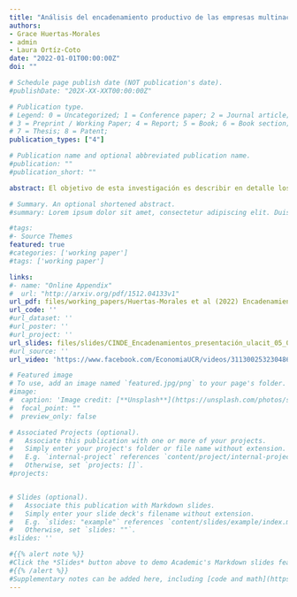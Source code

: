 ```yaml
---
title: "Análisis del encadenamiento productivo de las empresas multinacionales atraídas por CINDE a Costa Rica"
authors:
- Grace Huertas-Morales
- admin
- Laura Ortíz-Coto
date: "2022-01-01T00:00:00Z"
doi: ""

# Schedule page publish date (NOT publication's date).
#publishDate: "202X-XX-XXT00:00:00Z"

# Publication type.
# Legend: 0 = Uncategorized; 1 = Conference paper; 2 = Journal article;
# 3 = Preprint / Working Paper; 4 = Report; 5 = Book; 6 = Book section;
# 7 = Thesis; 8 = Patent;
publication_types: ["4"]

# Publication name and optional abbreviated publication name.
#publication: ""
#publication_short: ""

abstract: El objetivo de esta investigación es describir en detalle los encadenamientos productivos hacia atrás y sus determinantes económicos para las firmas extranjeras atraídas por la Coalición Costarricense de Iniciativas de Desarrollo (CINDE) y otras del régimen especial en Costa Rica. El encadenamiento productivo se define como el valor de las compras locales entre el número de trabajadores de estas firmas. Con el Registro de Variables Económicas del Banco Central de Costa Rica es posible observar a nivel microeconómico las diversas transacciones y por consiguiente caracterizar estos encadenamientos entre el 2008 y 2017. Con diversas especificaciones econométricas de datos de panel no balanceados se encuentra evidencia de que las firmas extranjeras, atraídas por CINDE y otras de zona franca, poseen más encadenamientos que las firmas locales. Esto respalda la literatura que señala un bajo rendimiento relativo de las firmas locales de países en vías de desarrollo. Se debe notar que las compras de bienes y servicios no transables se concentran en proveedores locales del régimen definitivo. En cambio, son firmas primordialmente extranjeras del régimen especial que operan en el país las que abastecen de bienes y servicios transables a las multinacionales. Particularmente, los proveedores de servicios han aumentado en cantidad y ha crecido el monto que transan con todas las agrupaciones de multinacionales atraídas al país. Aún existe mucho margen de mejora para que sean proveedores de origen costarricense los que colaboren en mayor medida con los insumos y servicios necesarios en el proceso productivo de multinacionales. Además, algunos costos de bienes y servicios no transables podrían restar competitividad a Costa Rica. El principal ejemplo de esto es la generación, transmisión y distribución de energía eléctrica. Finalmente, esta investigación destaca que la promoción de inversión directa es vital para lograr el crecimiento económico y mayor participación de nuestro país en las cadenas globales de valor.

# Summary. An optional shortened abstract.
#summary: Lorem ipsum dolor sit amet, consectetur adipiscing elit. Duis posuere tellus ac convallis placerat. Proin tincidunt magna sed ex sollicitudin condimentum.

#tags:
#- Source Themes
featured: true
#categories: ['working paper']
#tags: ['working paper']

links:
#- name: "Online Appendix"
#  url: "http://arxiv.org/pdf/1512.04133v1"
url_pdf: files/working_papers/Huertas-Morales et al (2022) Encadenamientos Cinde BCCR 2022-DT-01.pdf
url_code: ''
#url_dataset: ''
#url_poster: ''
#url_project: ''
url_slides: files/slides/CINDE_Encadenamientos_presentación_ulacit_05_07_2023.pdf
#url_source: ''
url_video: 'https://www.facebook.com/EconomiaUCR/videos/3113002532304862'

# Featured image
# To use, add an image named `featured.jpg/png` to your page's folder. 
#image:
#  caption: 'Image credit: [**Unsplash**](https://unsplash.com/photos/s9CC2SKySJM)'
#  focal_point: ""
#  preview_only: false

# Associated Projects (optional).
#   Associate this publication with one or more of your projects.
#   Simply enter your project's folder or file name without extension.
#   E.g. `internal-project` references `content/project/internal-project/index.md`.
#   Otherwise, set `projects: []`.
#projects:


# Slides (optional).
#   Associate this publication with Markdown slides.
#   Simply enter your slide deck's filename without extension.
#   E.g. `slides: "example"` references `content/slides/example/index.md`.
#   Otherwise, set `slides: ""`.
#slides: ''

#{{% alert note %}}
#Click the *Slides* button above to demo Academic's Markdown slides feature.
#{{% /alert %}}
#Supplementary notes can be added here, including [code and math](https://sourcethemes.com/academic/docs/writing-markdown-latex/).
---
```



